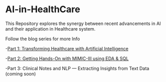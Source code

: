 # AI-in-HealthCare
This Repository explores the synergy between recent advancements in AI and their application in Healthcare system.

Follow the blog series for more Info

-[Part 1: Transforming Healthcare with Artificial Intelligence](https://medium.com/@swatimaste8/transforming-healthcare-with-artificial-intelligence-2ead0f166aad)

-[Part 2: Getting Hands-On with MIMIC-III using EDA & SQL](https://medium.com/@swatimaste8/getting-hands-on-with-healthcare-data-exploring-mimic-iii-with-eda-and-sql-3fca995f63f3)

-Part 3: Clinical Notes and NLP — Extracting Insights from Text Data (coming soon)
